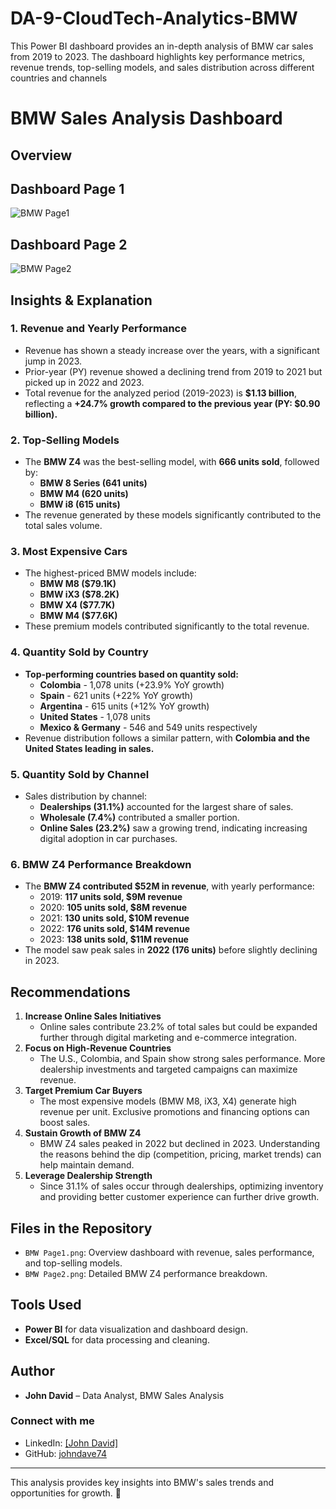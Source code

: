 # DA-9-CloudTech-Analytics-BMW
This Power BI dashboard provides an in-depth analysis of BMW car sales from 2019 to 2023. The dashboard highlights key performance metrics, revenue trends, top-selling models, and sales distribution across different countries and channels

# BMW Sales Analysis Dashboard
## Overview
## Dashboard Page 1
![BMW Page1](https://github.com/user-attachments/assets/540cb3bb-db57-4ede-9f28-0f4b82320104)

## Dashboard Page 2
![BMW Page2](https://github.com/user-attachments/assets/7431c656-47d8-4145-ac92-ba410998f073)

## Insights & Explanation

### 1. **Revenue and Yearly Performance**
- Revenue has shown a steady increase over the years, with a significant jump in 2023.
- Prior-year (PY) revenue showed a declining trend from 2019 to 2021 but picked up in 2022 and 2023.
- Total revenue for the analyzed period (2019-2023) is **$1.13 billion**, reflecting a **+24.7% growth compared to the previous year (PY: $0.90 billion).**

### 2. **Top-Selling Models**
- The **BMW Z4** was the best-selling model, with **666 units sold**, followed by:
  - **BMW 8 Series (641 units)**
  - **BMW M4 (620 units)**
  - **BMW i8 (615 units)**
- The revenue generated by these models significantly contributed to the total sales volume.

### 3. **Most Expensive Cars**
- The highest-priced BMW models include:
  - **BMW M8 ($79.1K)**
  - **BMW iX3 ($78.2K)**
  - **BMW X4 ($77.7K)**
  - **BMW M4 ($77.6K)**
- These premium models contributed significantly to the total revenue.

### 4. **Quantity Sold by Country**
- **Top-performing countries based on quantity sold:**
  - **Colombia** - 1,078 units (+23.9% YoY growth)
  - **Spain** - 621 units (+22% YoY growth)
  - **Argentina** - 615 units (+12% YoY growth)
  - **United States** - 1,078 units
  - **Mexico & Germany** - 546 and 549 units respectively
- Revenue distribution follows a similar pattern, with **Colombia and the United States leading in sales.**

### 5. **Quantity Sold by Channel**
- Sales distribution by channel:
  - **Dealerships (31.1%)** accounted for the largest share of sales.
  - **Wholesale (7.4%)** contributed a smaller portion.
  - **Online Sales (23.2%)** saw a growing trend, indicating increasing digital adoption in car purchases.

### 6. **BMW Z4 Performance Breakdown**
- The **BMW Z4 contributed $52M in revenue**, with yearly performance:
  - 2019: **117 units sold, $9M revenue**
  - 2020: **105 units sold, $8M revenue**
  - 2021: **130 units sold, $10M revenue**
  - 2022: **176 units sold, $14M revenue**
  - 2023: **138 units sold, $11M revenue**
- The model saw peak sales in **2022 (176 units)** before slightly declining in 2023.

## Recommendations
1. **Increase Online Sales Initiatives**
   - Online sales contribute 23.2% of total sales but could be expanded further through digital marketing and e-commerce integration.
2. **Focus on High-Revenue Countries**
   - The U.S., Colombia, and Spain show strong sales performance. More dealership investments and targeted campaigns can maximize revenue.
3. **Target Premium Car Buyers**
   - The most expensive models (BMW M8, iX3, X4) generate high revenue per unit. Exclusive promotions and financing options can boost sales.
4. **Sustain Growth of BMW Z4**
   - BMW Z4 sales peaked in 2022 but declined in 2023. Understanding the reasons behind the dip (competition, pricing, market trends) can help maintain demand.
5. **Leverage Dealership Strength**
   - Since 31.1% of sales occur through dealerships, optimizing inventory and providing better customer experience can further drive growth.

## Files in the Repository
- `BMW Page1.png`: Overview dashboard with revenue, sales performance, and top-selling models.
- `BMW Page2.png`: Detailed BMW Z4 performance breakdown.

## Tools Used
- **Power BI** for data visualization and dashboard design.
- **Excel/SQL** for data processing and cleaning.

## Author
- **John David** – Data Analyst, BMW Sales Analysis

### Connect with me
- LinkedIn: [[John David]](https://www.linkedin.com/in/john-david-b7b5781b3/)
- GitHub: [johndave74](https://github.com/johndave74)

---
This analysis provides key insights into BMW's sales trends and opportunities for growth. 🚀
